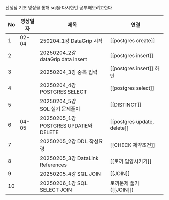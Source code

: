 
선생님 기초 영상을 통해 sql을 다시한번 공부해보려고한다


| No  | **영상일자** | **제목**                                 | **연결**                      |
| --- | -------- | -------------------------------------- | --------------------------- |
| 1   | 02-04    | 250204_1강 DataGrip 시작                  | [[postgres create]]         |
| 2   |          | 20250204_2강 <br>dataGrip data insert   | [[postgres insert]]         |
| 3   |          | 20250204_3강 중복 입력                      | [[postgres insert]] 하단      |
| 4   |          | 20250204_4강 <br>POSTGRES SELECT        | [[postgres select]]         |
| 5   |          | 20250204_5강 <br>SQL 실기 문제풀이            | [[DISTINCT]]<br>            |
| 6   | 04-05    | 20250205_1강<br>POSTGRES UPDATE와 DELETE | [[postgres update, delete]] |
| 7   |          | 20250205_2강 DDL 작성요령                   | [[CHECK 제약조건]]              |
| 8   |          | 20250205_3강 DataLink References        | [[토끼 입양시키기]]                |
| 9   |          | 20250205_4강 SQL JOIN                   | [[JOIN]]                    |
| 10  |          | 20250206_1강 SQL SELECT JOIN            | 토끼문제 풀기([[JOIN]])           |

